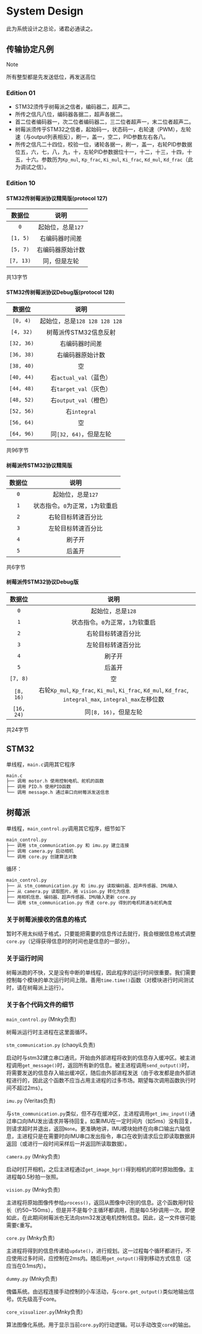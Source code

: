 # System Design

此为系统设计之总论，诸君必通读之。

## 传输协定凡例

> [!NOTE]
> 所有整型都是先发送低位，再发送高位

### Edition 01

+ STM32须传乎树莓派之信者，编码器二，超声二。
+ 所传之信凡八位，编码器各据二，超声各据二。
+ 首二位者编码器一，次二位者编码器二，三二位者超声一，末二位者超声二。
+ 树莓派须传乎STM32之信者，起始码一，状态码一，右轮速（PWM），左轮速（与output列表相反），刷一，盖一，空二，PID参数左右各八。
+ 所传之信凡二十四位，校验一位，诸轮各据一，刷一，盖一，右轮PID参数据位五，六，七，八，九，十，左轮PID参数据位十一，十二，十三，十四，十五，十六。参数历为`Kp_mul`, `Kp_frac`, `Ki_mul`, `Ki_frac`, `Kd_mul`, `Kd_frac`（此为调试之信）。

### Edition 10

#### STM32传树莓派协议精简版(protocol 127)

| 数据位 | 说明 |
|:---:|:---:|
| `0` | 起始位，总是`127` |
| `[1, 5)` | 右编码器时间差 |
| `[5, 7)` | 右编码器原始计数 |
| `[7, 13)` | 同，但是左轮 |

共13字节

#### STM32传树莓派协议Debug版(protocol 128)

| 数据位 | 说明 |
|:---:|:---:|
| `[0, 4)` | 起始位，总是`128 128 128 128` |
| `[4, 32)` | 树莓派传STM32信息反射 |
| `[32, 36)` | 右编码器时间差 |
| `[36, 38)` | 右编码器原始计数 |
| `[38, 40)` | 空 |
| `[40, 44)` | 右`actual_val`（蓝色） |
| `[44, 48)` | 右`target_val`（灰色） |
| `[48, 52)` | 右`output_val`（橙色） |
| `[52, 56)` | 右`integral` |
| `[56, 64)` | 空 |
| `[64, 96)` | 同`[32, 64)`，但是左轮 |

共96字节

#### 树莓派传STM32协议精简版

| 数据位 | 说明 |
|:---:|:---:|
| `0` | 起始位，总是`127` |
| `1` | 状态指令。`0`为正常，`1`为软重启 |
| `2` | 右轮目标转速百分比 |
| `3` | 左轮目标转速百分比 |
| `4` | 刷子开 |
| `5` | 后盖开 |

共6字节

#### 树莓派传STM32协议Debug版

| 数据位 | 说明 |
|:---:|:---:|
| `0` | 起始位，总是`128` |
| `1` | 状态指令。`0`为正常，`1`为软重启 |
| `2` | 右轮目标转速百分比 |
| `3` | 左轮目标转速百分比 |
| `4` | 刷子开 |
| `5` | 后盖开 |
| `[7, 8)` | 空 |
| `[8, 16)` | 右轮`Kp_mul`, `Kp_frac`, `Ki_mul`, `Ki_frac`, `Kd_mul`, `Kd_frac`, `integral_max`, `integral_max`左移位数 |
| `[16, 24)` | 同`[8, 16)`，但是左轮 |

共24字节

## STM32

单线程，`main.c`调用其它程序

```bash
main.c
├── 调用 motor.h 使用控制电机、舵机的函数
├── 调用 PID.h 使用PID函数
└── 调用 message.h 通过串口向树莓派发送信息
```

## 树莓派

单线程，`main_control.py`调用其它程序，细节如下

```bash
main_control.py
├── 调用 stm_communication.py 和 imu.py 建立连接
├── 调用 camera.py 启动相机
└── 调用 core.py 创建算法对象
```

循环：

```bash
main_control.py
├── 从 stm_communication.py 和 imu.py 读取编码器、超声传感器、IMU输入
├── 从 camera.py 读取图片，用 vision.py 转化为信息
├── 用相机信息、编码器、超声传感器、IMU输入更新 core.py
└── 调用 stm_communication.py 传递 core.py 得到的电机转速与舵机角度
```

### 关于树莓派接收的信息的格式

暂时不用太纠结于格式，只要能把需要的信息传过去就行，我会根据信息格式调整`core.py`（记得获得信息时的时间也是信息的一部分）。

### 关于运行时间

树莓派跑的不快，又是没有中断的单线程，因此程序的运行时间很重要。我们需要控制每个模块的单次运行时间上限。善用`time.time()`函数（对模块进行时间测试时，请在树莓派上运行）。

### 关于各个代码文件的细节

`main_control.py` (Mnky负责)

树莓派运行时主进程在这里面循环。

`stm_communication.py` (chaoyiL负责)

启动时与stm32建立串口通讯，开始由外部进程将收到的信息存入缓冲区。被主进程调用`get_message()`时，返回所有新的信息。被主进程调用`send_output()`时，将需要发送的信息存入输出缓冲区，随后由外部进程发送（由于收发都是由外部进程进行的，因此这个函数不应当占用主进程的过多市场。期望每次调用函数执行时间不超过2ms）。

`imu.py` (Veritas负责)

与`stm_communication.py`类似，但不存在缓冲区，主进程调用`get_imu_input()`通过串口向IMU发出请求并等待回复。如果IMU在一定时间内（如5ms）没有回复，则请求超时并退出，返回`None`。更准确地讲，IMU模块始终在向串口输出六轴信息，主进程只是在需要时向IMU串口发出指令，串口在收到请求后立即读取数据并返回（或进行一段时间采样后一并返回所读取数据）。

`camera.py` (Mnky负责)

启动时打开相机，之后主进程通过`get_image_bgr()`得到相机的即时原始图像。主进程每0.5秒拍一张照。

`vision.py` (Mnky负责)

主进程将原始图像传参给`process()`，返回从图像中识别的信息。这个函数用时较长（约50~150ms），但是并不是每个主循环都调用，而是每0.5秒调用一次。即便如此，在此期间树莓派也无法向stm32发送电机控制信息。因此，这一文件很可能需要`C`重写。

`core.py` (Mnky负责)

主进程将得到的信息传递给`update()`，进行规划。这一过程每个循环都进行，不应使用过多时间，应控制在2ms内。随后用`get_output()`得到移动方式信息（这应当在0.1ms内）。

`dummy.py` (Mnky负责)

傀儡系统。由远程连接手动控制的小车活动，与`core.get_output()`类似地输出信号。优先级高于core。

`core_visualizer.py`(Mnky负责)

算法图像化系统。用于显示当前`core.py`的行动逻辑。可以手动改变`core`的输出。
